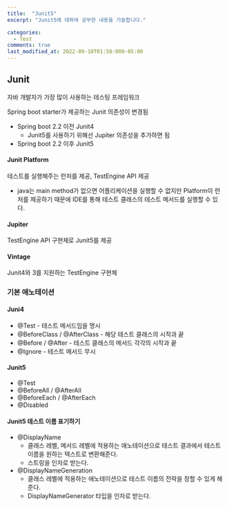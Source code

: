 ```yaml
---
title:  "Junit5"
excerpt: "Junit5에 대하여 공부한 내용을 기술합니다."

categories:
  - Test
comments: true
last_modified_at: 2022-09-10T01:50:000-05:00
---
```


## Junit
자바 개발자가 가장 많이 사용하는 테스팅 프레임워크

Spring boot starter가 제공하는 Junit 의존성이 변경됨
* Spring boot 2.2 이전 Junit4
  * Junit5를 사용하기 위해선 Jupiter 의존성을 추가하면 됨
* Spring boot 2.2 이후 Junit5

#### Junit Platform
테스트를 실행해주는 런처를 제공, TestEngine API 제공
* java는 main method가 없으면 어플리케이션을 실행할 수 없지만 Platform이 런처를 제공하기 때문에 IDE를 통해 테스트 클래스의 테스트 메서드를 실행할 수 있다.

#### Jupiter
TestEngine API 구현체로 Junit5를 제공 

#### Vintage
Junit4와 3를 지원하는 TestEngine 구현체

### 기본 애노테이션
#### Juni4
* @Test - 테스트 메서드임을 명시
* @BeforeClass / @AfterClass - 해당 테스트 클래스의 시작과 끝
* @Before / @After - 테스트 클래스의 메서드 각각의 시작과 끝
* @Ignore - 테스트 메서드 무시

#### Junit5
* @Test
* @BeforeAll / @AfterAll
* @BeforeEach / @AfterEach
* @Disabled

#### Junit5 테스트 이름 표기하기
* @DisplayName
  * 클래스 레벨, 메서드 레벨에 적용하는 애노테이션으로 테스트 결과에서 테스트 이름을 원하는 텍스트로 변환해준다.
  * 스트링을 인자로 받는다.
* @DisplayNameGeneration
  * 클래스 레벨에 적용하는 애노테이션으로 테스트 이름의 전략을 정할 수 있게 해준다.
  * DisplayNameGenerator 타입을 인자로 받는다.